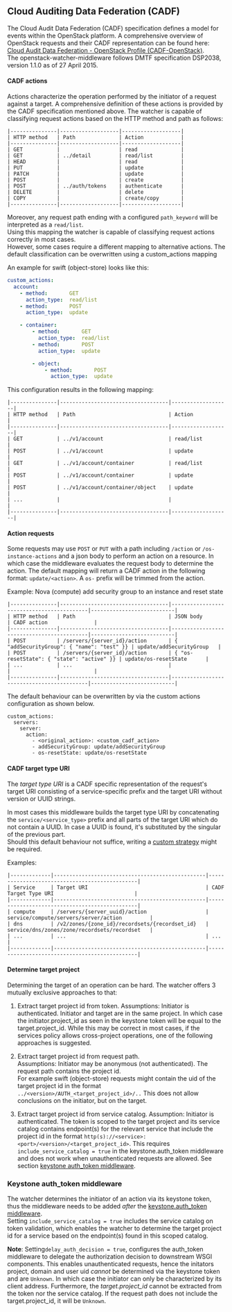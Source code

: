## Cloud Auditing Data Federation (CADF)

The Cloud Audit Data Federation (CADF) specification defines a model for events within the OpenStack platform.
A comprehensive overview of OpenStack requests and their CADF representation can be found here: [Cloud Audit Data Federation - OpenStack Profile (CADF-OpenStack)](https://www.dmtf.org/sites/default/files/standards/documents/DSP2038_1.1.0.pdf).  
The openstack-watcher-middleware follows DMTF specification DSP2038, version 1.1.0 as of 27 April 2015.

#### CADF actions

Actions characterize the operation performed by the initiator of a request against a target. 
A comprehensive definition of these actions is provided by the CADF specification mentioned above.
The watcher is capable of classifying request actions based on the HTTP method and path as follows:
```
|---------------|-------------------|-------------------|
| HTTP method   | Path              | Action            |
|---------------|-------------------|-------------------|
| GET           |                   | read              |
| GET           | ../detail         | read/list         | 
| HEAD          |                   | read              |
| PUT           |                   | update            |
| PATCH         |                   | update            |
| POST          |                   | create            |
| POST          | ../auth/tokens    | authenticate      |
| DELETE        |                   | delete            |
| COPY          |                   | create/copy       |
|---------------|-------------------|-------------------|        
```

Moreover, any request path ending with a configured `path_keyword` will be interpreted as a `read/list`.  
Using this mapping the watcher is capable of classifying request actions correctly in most cases.  
However, some cases require a different mapping to alternative actions.
The default classification can be overwritten using a custom_actions mapping
  
An example for swift (object-store) looks like this:
```yaml
custom_actions:
  account:
    - method:       GET
      action_type:  read/list
    - method:       POST
      action_type:  update

    - container:
        - method:       GET
          action_type:  read/list
        - method:       POST
          action_type:  update

        - object:
            - method:       POST
              action_type:  update
```
This configuration results in the following mapping:
```
|---------------|-----------------------------------|-------------------|
| HTTP method   | Path                              | Action            |
|---------------|-----------------------------------|-------------------|
| GET           | ../v1/account                     | read/list         |
| POST          | ../v1/account                     | update            |
| GET           | ../v1/account/container           | read/list         |
| POST          | ../v1/account/container           | update            | 
| POST          | ../v1/account/container/object    | update            |
| ...           |                                   |                   |
|---------------|-----------------------------------|-------------------|    
````

#### Action requests

Some requests may use `POST` or `PUT` with a path including `/action` or `/os-instance-actions` and a json body to perform an action on a resource.
In which case the middleware evaluates the request body to determine the action.
The default mapping will return a CADF action in the following format: `update/<action>`.
A `os-` prefix will be trimmed from the action.  

Example: Nova (compute) add security group to an instance and reset state
````
|---------------|-----------------------------------|-------------------------------------------|---------------------------|
| HTTP method   | Path                              | JSON body                                 | CADF action               |
|---------------|-----------------------------------|-------------------------------------------|---------------------------|
| POST          | /servers/{server_id}/action       | { "addSecurityGroup": { "name": "test" }} | update/addSecurityGroup   |
| POST          | /servers/{server_id}/action       | { "os-resetState": { "state": "active" }} | update/os-resetState      |
| ...           | ...                               |                                           |                           |
|---------------|-----------------------------------|-------------------------------------------|---------------------------|
````
  
The default behaviour can be overwritten by via the custom actions configuration as shown below.
```
custom_actions:
  servers:
    server:
      action:
        - <original_action>: <custom_cadf_action>
        - addSecurityGroup: update/addSecurityGroup
        - os-resetState: update/os-resetState
```

#### CADF target type URI

The *target type URI* is a CADF specific representation of the request's target URI consisting of
a service-specific prefix and the target URI without version or UUID strings. 

In most cases this middleware builds the target type URI by concatenating the `service/<service_type>` prefix and
all parts of the target URI which do not contain a UUID.
In case a UUID is found, it's substituted by the singular of the previous part.  
Should this default behaviour not suffice, writing a [custom strategy](./watcher/target_type_uri_strategy.py) might be required.

Examples:
```
|-------------|-------------------------------------------------|-----------------------------------------------|
| Service     | Target URI                                      | CADF Target Type URI                          |
|-------------|-------------------------------------------------|-----------------------------------------------|
| compute     | /servers/{server_uuid}/action                   | service/compute/servers/server/action         |
| dns         | /v2/zones/{zone_id}/recordsets/{recordset_id}   | service/dns/zones/zone/recordsets/recordset   |
| ...         | ...                                             | ...                                           |
|-------------|-------------------------------------------------|-----------------------------------------------|
```


#### Determine target project 

Determining the target of an operation can be hard. The watcher offers 3 mutually exclusive approaches to that:   
1. Extract target project id from token.
Assumptions: Initiator is authenticated. Initiator and target are in the same project.
In which case the initiator.project_id as seen in the keystone token will be equal to the target.project_id. 
While this may be correct in most cases, if the services policy allows cross-project operations, one of the following approaches is suggested.

2. Extract target project id from request path.  
Assumptions: Initiator may be anonymous (not authenticated). The request path contains the project id.  
For example swift (object-store) requests might contain the uid of the target project id in the format `../<version>/AUTH_<target_project_id>/..`
This does not allow conclusions on the initiator, but on the target. 

3. Extract target project id from service catalog.
Assumption: Initiator is authenticated. The token is scoped to the target project and its service catalog contains endpoint(s) for the relevant service 
that include the project id in the format `http(s)://<service>:<port>/<version>/<target_project_id>`.
This requires `include_service_catalog = true` in the keystone.auth_token middleware and does not work when unauthenticated requests are allowed.
See section [keystone auth_token middleware](#keystone-auth_token-middleware). 


### Keystone auth_token middleware

The watcher determines the initiator of an action via its keystone token,
thus the middleware needs to be added *after* the [keystone.auth_token middleware](https://docs.openstack.org/keystone/queens/admin/identity-auth-token-middleware.html).  
Setting `include_service_catalog = true` includes the service catalog on token validation, 
which enables the watcher to determine the target project id for a service based on the endpoint(s) found in this scoped catalog.

**Note**:
Setting`delay_auth_decision = true`, configures the auth_token middleware to delegate the authorization decision to downstream WSGI components.
This enables unauthenticated requests, hence the initators project, domain and user uid *cannot* be determined via the keystone token and are `Unknown`.
In which case the initiator can only be characterized by its client address.
Furthermore, the *target.project_id* cannot be extracted from the token nor the service catalog.
If the request path does not include the target.project_id, it will be `Unknown`. 
